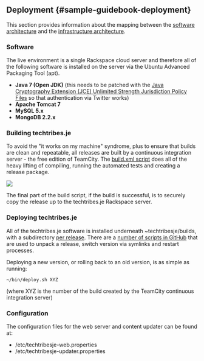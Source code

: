 ## Deployment {#sample-guidebook-deployment}This section provides information about the mapping between the [software architecture](#sample-guidebook-software-architecture) and the [infrastructure architecture](#sample-guidebook-infrastructure-architecture).

### Software

The live environment is a single Rackspace cloud server and therefore all of the following software is installed on the server via the Ubuntu Advanced Packaging Tool (apt).

- __Java 7 (Open JDK)__ (this needs to be patched with the [Java Cryptography Extension (JCE) Unlimited Strength Jurisdiction Policy Files](http://www.oracle.com/technetwork/java/javase/downloads/jce-7-download-432124.html) so that authentication via Twitter works)
- __Apache Tomcat 7__
- __MySQL 5.x__
- __MongoDB 2.2.x__

### Building techtribes.je

To avoid the "it works on my machine" syndrome, plus to ensure that builds are clean and repeatable, all releases are built by a continuous integration server - the free edition of TeamCity. The [build.xml script](https://github.com/techtribesje/techtribesje/blob/master/build.xml) does all of the heavy lifting of compiling, running the automated tests and creating a release package.

![](images/sample-guidebook-deployment-1.png)

The final part of the build script, if the build is successful, is to securely copy the release up to the techtribes.je Rackspace server.

### Deploying techtribes.je

All of the techtribes.je software is installed underneath ~techtribesje/builds, with a subdirectory [per release](https://github.com/techtribesje/techtribesje/releases). There are a [number of scripts in GitHub](https://github.com/techtribesje/techtribesje-bin) that are used to unpack a release, switch version via symlinks and restart processes.

Deploying a new version, or rolling back to an old version, is as simple as running:

	~/bin/deploy.sh XYZ
	
(where XYZ is the number of the build created by the TeamCity continuous integration server)

### Configuration

The configuration files for the web server and content updater can be found at:

- /etc/techtribesje-web.properties
- /etc/techtribesje-updater.properties